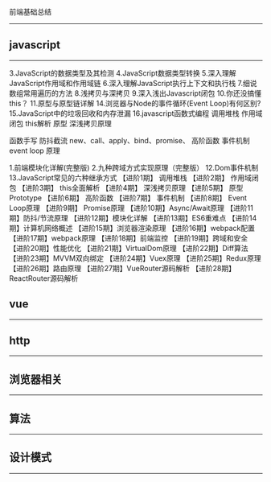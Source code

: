 前端基础总结
***


## javascript
***

3.JavaScript的数据类型及其检测
4.JavaScript数据类型转换
5.深入理解JavaScript作用域和作用域链
6.深入理解JavaScript执行上下文和执行栈
7.细说数组常用遍历的方法
8.浅拷贝与深拷贝
9.深入浅出Javascript闭包
10.你还没搞懂this？
11.原型与原型链详解
14.浏览器与Node的事件循环(Event Loop)有何区别?
15.JavaScript中的垃圾回收和内存泄漏
16.javascript函数式编程
调用堆栈
作用域闭包
this解析
原型
深浅拷贝原理

函数手写
防抖截流
new、call、apply、bind、promise、
高阶函数
事件机制
event loop 原理

1.前端模块化详解(完整版)
2.九种跨域方式实现原理（完整版）
12.Dom事件机制
13.JavaScript常见的六种继承方式
【进阶1期】 调用堆栈
【进阶2期】 作用域闭包
【进阶3期】 this全面解析
【进阶4期】 深浅拷贝原理
【进阶5期】 原型Prototype
【进阶6期】 高阶函数
【进阶7期】 事件机制
【进阶8期】 Event Loop原理
【进阶9期】 Promise原理
【进阶10期】Async/Await原理
【进阶11期】防抖/节流原理
【进阶12期】模块化详解
【进阶13期】ES6重难点
【进阶14期】计算机网络概述
【进阶15期】浏览器渲染原理
【进阶16期】webpack配置
【进阶17期】webpack原理
【进阶18期】前端监控
【进阶19期】跨域和安全
【进阶20期】性能优化
【进阶21期】VirtualDom原理
【进阶22期】Diff算法
【进阶23期】MVVM双向绑定
【进阶24期】Vuex原理
【进阶25期】Redux原理
【进阶26期】路由原理
【进阶27期】VueRouter源码解析
【进阶28期】ReactRouter源码解析
## vue
***

## http
***

## 浏览器相关
***

## 算法
***

## 设计模式
***

